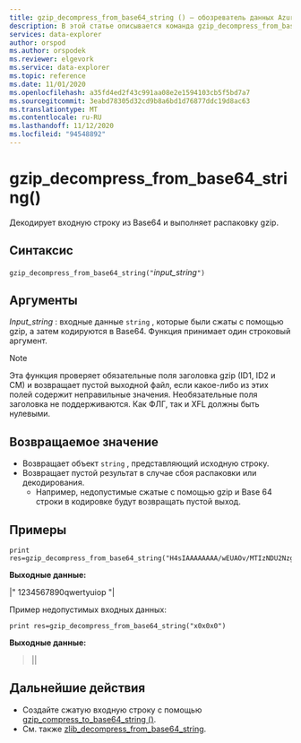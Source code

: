 ```yaml
---
title: gzip_decompress_from_base64_string () — обозреватель данных Azure
description: В этой статье описывается команда gzip_decompress_from_base64_string () в обозреватель данных Azure.
services: data-explorer
author: orspod
ms.author: orspodek
ms.reviewer: elgevork
ms.service: data-explorer
ms.topic: reference
ms.date: 11/01/2020
ms.openlocfilehash: a35fd4ed2f43c991aa08e2e1594103cb5f5bd7a7
ms.sourcegitcommit: 3eabd78305d32cd9b8a6bd1d76877ddc19d8ac63
ms.translationtype: MT
ms.contentlocale: ru-RU
ms.lasthandoff: 11/12/2020
ms.locfileid: "94548892"
---
```

# <a name="gzip_decompress_from_base64_string"></a>gzip_decompress_from_base64_string()

Декодирует входную строку из Base64 и выполняет распаковку gzip.

## <a name="syntax"></a>Синтаксис

`gzip_decompress_from_base64_string("`*input_string*`")`

## <a name="arguments"></a>Аргументы

*Input_string* : входные данные `string` , которые были сжаты с помощью gzip, а затем кодируются в Base64. Функция принимает один строковый аргумент.

> [!NOTE]
> Эта функция проверяет обязательные поля заголовка gzip (ID1, ID2 и CM) и возвращает пустой выходной файл, если какое-либо из этих полей содержит неправильные значения.
> Необязательные поля заголовка не поддерживаются. Как ФЛГ, так и XFL должны быть нулевыми.


## <a name="returns"></a>Возвращаемое значение

* Возвращает объект `string` , представляющий исходную строку. 
* Возвращает пустой результат в случае сбоя распаковки или декодирования. 
    * Например, недопустимые сжатые с помощью gzip и Base 64 строки в кодировке будут возвращать пустой выход.

## <a name="examples"></a>Примеры

```kusto
print res=gzip_decompress_from_base64_string("H4sIAAAAAAAA/wEUAOv/MTIzNDU2Nzg5MHF3ZXJ0eXVpb3A6m7f2FAAAAA==")
```

**Выходные данные:**

|" 1234567890qwertyuiop "|

Пример недопустимых входных данных:

```kusto
print res=gzip_decompress_from_base64_string("x0x0x0")
```

**Выходные данные:**
>||

## <a name="next-steps"></a>Дальнейшие действия

* Создайте сжатую входную строку с помощью [gzip_compress_to_base64_string ()](gzip-base64-compress.md).
* См. также [zlib_decompress_from_base64_string](zlib-base64-decompress.md).
